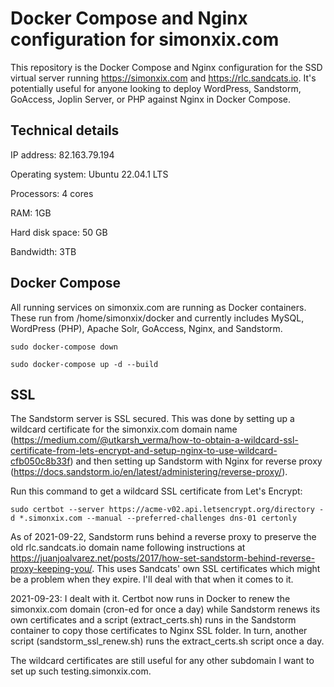 # Docker Compose and Nginx configuration for simonxix.com

This repository is the Docker Compose and Nginx configuration for the SSD virtual server running https://simonxix.com and https://rlc.sandcats.io. It's potentially useful for anyone looking to deploy WordPress, Sandstorm, GoAccess, Joplin Server, or PHP against Nginx in Docker Compose. 

## Technical details

IP address: 82.163.79.194

Operating system: Ubuntu 22.04.1 LTS

Processors: 4 cores

RAM: 1GB

Hard disk space: 50 GB

Bandwidth: 3TB

## Docker Compose

All running services on simonxix.com are running as Docker containers. These run from /home/simonxix/docker and currently includes MySQL, WordPress (PHP), Apache Solr, GoAccess, Nginx, and Sandstorm. 

`sudo docker-compose down`

`sudo docker-compose up -d --build`

## SSL

The Sandstorm server is SSL secured. This was done by setting up a wildcard certificate for the simonxix.com domain name (https://medium.com/@utkarsh_verma/how-to-obtain-a-wildcard-ssl-certificate-from-lets-encrypt-and-setup-nginx-to-use-wildcard-cfb050c8b33f) and then setting up Sandstorm with Nginx for reverse proxy (https://docs.sandstorm.io/en/latest/administering/reverse-proxy/).

Run this command to get a wildcard SSL certificate from Let's Encrypt:

`sudo certbot --server https://acme-v02.api.letsencrypt.org/directory -d *.simonxix.com --manual --preferred-challenges dns-01 certonly`

As of 2021-09-22, Sandstorm runs behind a reverse proxy to preserve the old rlc.sandcats.io domain name following instructions at https://juanjoalvarez.net/posts/2017/how-set-sandstorm-behind-reverse-proxy-keeping-you/. This uses Sandcats' own SSL certificates which might be a problem when they expire. I'll deal with that when it comes to it.

2021-09-23: I dealt with it. Certbot now runs in Docker to renew the simonxix.com domain (cron-ed for once a day) while Sandstorm renews its own certificates and a script (extract_certs.sh) runs in the Sandstorm container to copy those certificates to Nginx SSL folder. In turn, another script (sandstorm_ssl_renew.sh) runs the extract_certs.sh script once a day. 

The wildcard certificates are still useful for any other subdomain I want to set up such testing.simonxix.com. 

